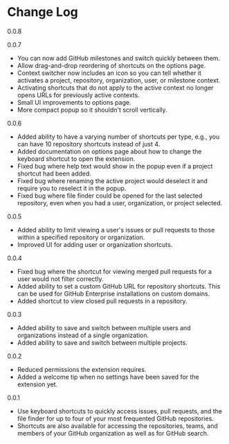 # Change Log

0.0.8

0.0.7

- You can now add GitHub milestones and switch quickly between them.
- Allow drag-and-drop reordering of shortcuts on the options page.
- Context switcher now includes an icon so you can tell whether it activates a project, repository, organization, user, or milestone context.
- Activating shortcuts that do not apply to the active context no longer opens URLs for previously active contexts.
- Small UI improvements to options page.
- More compact popup so it shouldn't scroll vertically.

0.0.6

- Added ability to have a varying number of shortcuts per type, e.g., you can have 10 repository shortcuts instead of just 4.
- Added documentation on options page about how to change the keyboard shortcut to open the extension.
- Fixed bug where help text would show in the popup even if a project shortcut had been added.
- Fixed bug where renaming the active project would deselect it and require you to reselect it in the popup.
- Fixed bug where file finder could be opened for the last selected repository, even when you had a user, organization, or project selected.

0.0.5

- Added ability to limit viewing a user's issues or pull requests to those within a specified repository or organization.
- Improved UI for adding user or organization shortcuts.

0.0.4

- Fixed bug where the shortcut for viewing merged pull requests for a user would not filter correctly.
- Added ability to set a custom GitHub URL for repository shortcuts. This can be used for GitHub Enterprise installations on custom domains.
- Added shortcut to view closed pull requests in a repository.

0.0.3

- Added ability to save and switch between multiple users and organizations instead of a single organization.
- Added ability to save and switch between multiple projects.

0.0.2

- Reduced permissions the extension requires.
- Added a welcome tip when no settings have been saved for the extension yet.

0.0.1

- Use keyboard shortcuts to quickly access issues, pull requests, and the file finder for up to four of your most frequented GitHub repositories.
- Shortcuts are also available for accessing the repositories, teams, and members of your GitHub organization as well as for GitHub search.
